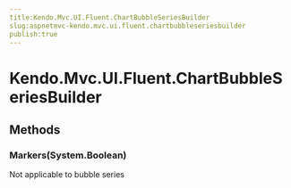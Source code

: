 ```yaml
---
title:Kendo.Mvc.UI.Fluent.ChartBubbleSeriesBuilder
slug:aspnetmvc-kendo.mvc.ui.fluent.chartbubbleseriesbuilder
publish:true
---
```


# Kendo.Mvc.UI.Fluent.ChartBubbleSeriesBuilder

## Methods

### Markers(System.Boolean)
Not applicable to bubble series